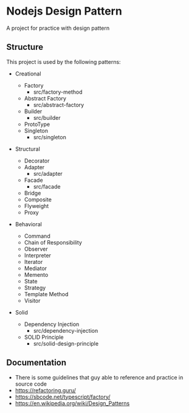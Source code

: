 
# Nodejs Design Pattern

A project for practice with design pattern



## Structure

This project is used by the following patterns:

- Creational
    - Factory
        - src/factory-method
    - Abstract Factory
        - src/abstract-factory
    - Builder
        - src/builder
    - ProtoType
    - Singleton
        - src/singleton
- Structural
    - Decorator
    - Adapter
        - src/adapter
    - Facade
        - src/facade
    - Bridge
    - Composite
    - Flyweight
    - Proxy
- Behavioral
    - Command
    - Chain of Responsibility
    - Observer
    - Interpreter
    - Iterator
    - Mediator
    - Memento
    - State
    - Strategy
    - Template Method
    - Visitor

- Solid
    - Dependency Injection
        - src/dependency-injection
    - SOLID Principle
        - src/solid-design-principle

## Documentation

- There is some guidelines that guy able to reference and practice in source code
- https://refactoring.guru/
- https://sbcode.net/typescript/factory/
- https://en.wikipedia.org/wiki/Design_Patterns


